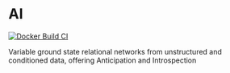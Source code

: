 # AI
[![Docker Build CI](https://github.com/YOUR_USERNAME/YOUR_REPONAME/actions/workflows/main.yml/badge.svg)](https://github.com/YOUR_USERNAME/YOUR_REPONAME/actions/workflows/main.yml)

Variable ground state relational networks from unstructured and conditioned data, offering Anticipation and Introspection
